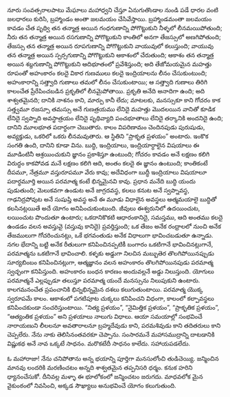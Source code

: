 ﻿నూరు సంవత్సరాలపాటు మేఘాలు మహాధ్వని చేస్తూ ఏనుగుతొండాల నుండి పడే ధారల వంటి జలధారలు కురిసి, బ్రహ్మాండం అంతా జలమయం చేసివేస్తాయి. 
బ్రహ్మాండమంతా జలమయం కావడం చేత పృథ్వి తన తన్మాత్ర అయిన గంధగుణాన్ని పోగొట్టుకుని నీళ్ళలో లీనమయిపోతుంది; నీరు తన తన్మాత్ర అయిన రసగుణాన్ని పోగొట్టుకుని కాంతిలో అనగా తేజస్సులో అణగిపోతుంది; తేజస్సు తన తన్మాత్ర అయిన రూపగుణాన్ని పోగొట్టుకుని వాయువులో కలుస్తుంది; వాయువు తన తన్మాత్ర అయిన స్పర్సగుణాన్ని పోగొట్టుకుని ఆకాశంలో చేరుతుంది; ఆకాశం తన తన్మాత్ర అయిన శబ్దగుణాన్ని పోగొట్టుకుని ఆదిభూతంలో ప్రవేశిస్తుంది; అది తేజోమయమైన మహత్తు రూపంతో అహంకారం కలదై వికార గుణములు కలదై ఇంద్రియాలను లీనం చేసుకుంటుంది; అహంకారాన్ని సత్త్వాది గుణాలు తమలో లీనం చేసుకుంటాయి; ఆ సత్త్వాది గుణాలు తిరిగి కాలంచేత ప్రేరేపించబడిన ప్రకృతిలో లీనమైపోతాయి.
ప్రకృతి అనేది అనాదిగా ఉంది; అది శాశ్వతమైనది; దానికి నాశనం కాని, మార్పు కానీ లేదు; మాటలకు, మనస్సుకూ కాని గోచరం కాక సత్త్వమూ రజస్సూ తమస్సు అనే గుణత్రయము లేనిదై మహత్తు మొదలయిన వానితో కూడిక లేనిదై స్వప్నాది అవస్థాత్రయం లేనిదై పృథివ్యాది పంచభూతాలు లేనిదై తర్కానికి అందనిదై ఉంది; దానిని మూలభూత పదార్ధంగా చెబుతారు. కాలం విపరిణామం చెందినపుడు పురుషుడు, అవ్యక్తుడు, ఒకరిలో ఒకరు లీనమవుతారు. ఆ స్థితిని “ప్రాకృత ప్రళయం” అంటారు.
ఇంకొక సంగతి ఉంది, దానిని కూడా విను. బుద్ధి, ఇంద్రియాలు, ఇంద్రియార్ధాలైన విషయాలు ఈ మూడింటినీ ఆశ్రయించుకుని జ్ఞానం ప్రకాశిస్తూ ఉంటుంది; గోచరం కావడం అనే లక్షణం కలిగి విరుద్ధం కాకపోవడ మనే లక్షణం కలిగి ఆది, అంతం కలదై ఈ జ్ఞానం ఉంటుంది; కాంతికంటే దీపమూ, నేత్రమూ వస్తురూపమూ వేరు కావు; అదేవిధంగా బుద్ధీ ఇంద్రియాలు విషయాలూ పదార్ధమూర్తి అయిన పరమాత్మ కంటే భిన్నమైనవి కావు.
ప్రధాన మనేది బుద్ధి యందు పుడుతుంది; మెలుకవగా ఉండుట అనే జాగ్రదవస్థ, కలలు కనుట అనే స్వప్నావస్థ, గాఢనిద్రపోవుట అనే సుషుప్తి అవస్థ అనే ఈ మూడు విధాలైన అవస్థలు ఆత్మమయాలై బుద్ధితో కలసినట్లయితే అదే యోగం అనిపించుకుంటుంది.
జీవులు ఈశ్వరునిలో ఉదయించుట, లయించుట పొందుతూ ఉంటారు; ఒకదానికొకటి ఆధారంకానిదై, సమస్తము, ఆది అంతము కలదై ఉండడం వలన అవస్తువై (వస్తువు కానిదై) ప్రవర్తిస్తుంది; ఒక తేజం అనేక రంధ్రాలలో నుంచి అనేక తేజములుగా గోచరించునట్లు, ఒకే భగవంతుడు అనేక విధాలుగా భావించబడుతూ ఉన్నాడు. నగల భేదాన్ని బట్టి అనేక రీతులుగా కనిపించినప్పటికీ బంగారం ఒకటిగానే భావించినట్లుగానే, పరమాత్మను ఒకటిగానే భావించాలి. కళ్ళకు అడ్డుగా నిలచిన మబ్బుతెర తొలగిపోయినప్పుడు సూర్యబింబం కనిపించినట్లుగా, ఆత్మజ్ఞానం వలన అహంకారం తొలగిపోయినపుడు పరమాత్మ స్వచ్ఛంగా కనిపిస్తుంది. అహంకారం బంధన కారణం అందువల్లనే అడ్డు నిలుస్తుంది. యోగులు పరమాత్మనే ఎల్లప్పుడూ తలుస్తూ పరమాత్మ యందే మనస్సును నిలుపుకుని ఉంటారు.
కాలగమనంచేత ప్రపంచానికి భిన్నభిన్నమైన దశలు కలుగుతుంటాయి. పరమాత్మ యొక్క స్వరూపమే కాలం. ఆకాశంలో పగటిపూట చుక్కలు కనిపించని విధంగా, కాలంలో కల్పావస్థలు కనిపించకుండా సంచరిస్తుంటాయి. “నిత్య ప్రళయం”, “నైమిత్తిక ప్రళయం”, “ప్రాకృతిక ప్రళయం”, “ఆత్యంతిక ప్రళయం” అని ప్రళయాలు నాలుగు విధాలు. ఆయా సమయాల్లో సంభవించే నారాయణుని లీలలనూ అవతారాలనూ బ్రహ్మదేవుడు కాని, పరమశివుడు కాని తదితరులు కాని చెప్పలేరు. నేను నాకు తెలిసినంతవరకూ చెప్పాను. సంసారమనే మహాసముద్రాన్ని దాటడానికి విష్ణుకథ అనే నావ ఒక్కటే సాధనం. మరొకటేదీ సాధనం కాలేదు. సహాయపడలేదు. 

ఓ మహారాజా! నేను చనిపోతాను అన్న భయాన్ని పూర్తిగా మనసులోంచి తుడిచెయ్యి. జన్మించిన మానవు లందరికి మరణించటం అన్నది శాశ్వతమైన తప్పనిసరి ధర్మం. కనుక హరిని ధ్యానంచేసుకో. దీనివల్ల మళ్ళా ఈ భూలోకంలో జన్మించటం జరుగదు. మాధవలోక మైన వైకుంఠంలో నివసించి, అక్కడ సౌఖ్యాలు అనుభవించే యోగం కలుగుతుంది. 

